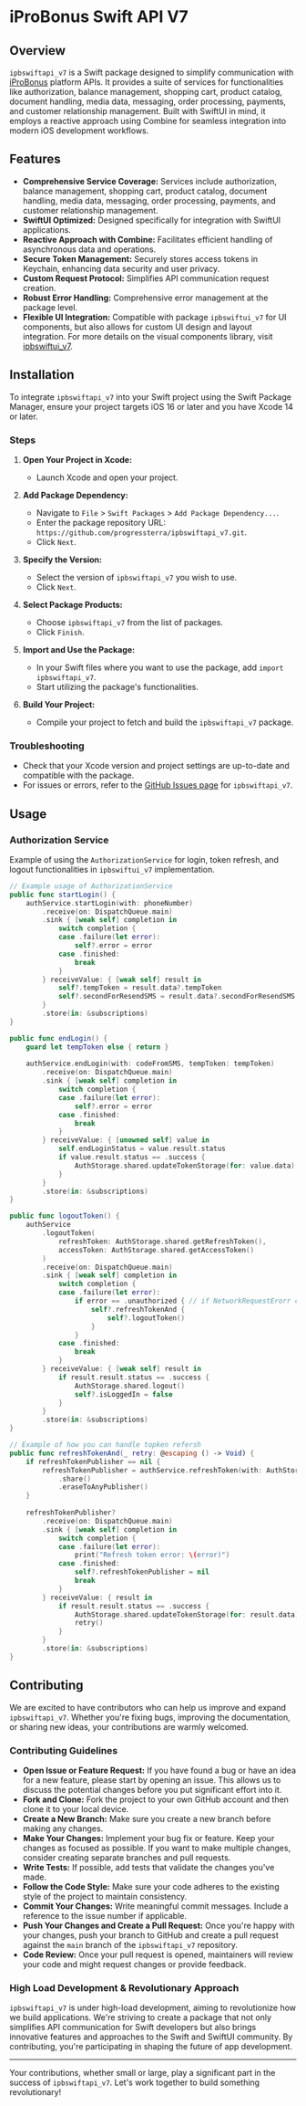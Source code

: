 # iProBonus Swift API V7

## Overview

`ipbswiftapi_v7` is a Swift package designed to simplify communication with [iProBonus](https://iprobonus.com) platform APIs. It provides a suite of services for functionalities like authorization, balance management, shopping cart, product catalog, document handling, media data, messaging, order processing, payments, and customer relationship management. Built with SwiftUI in mind, it employs a reactive approach using Combine for seamless integration into modern iOS development workflows.

## Features

- **Comprehensive Service Coverage:** Services include authorization, balance management, shopping cart, product catalog, document handling, media data, messaging, order processing, payments, and customer relationship management.
- **SwiftUI Optimized:** Designed specifically for integration with SwiftUI applications.
- **Reactive Approach with Combine:** Facilitates efficient handling of asynchronous data and operations.
- **Secure Token Management:** Securely stores access tokens in Keychain, enhancing data security and user privacy.
- **Custom Request Protocol:** Simplifies API communication request creation.
- **Robust Error Handling:** Comprehensive error management at the package level.
- **Flexible UI Integration:** Compatible with package `ipbswiftui_v7` for UI components, but also allows for custom UI design and layout integration. For more details on the visual components library, visit [ipbswiftui_v7](https://github.com/progressterra/ipbswiftui_v7).

## Installation

To integrate `ipbswiftapi_v7` into your Swift project using the Swift Package Manager, ensure your project targets iOS 16 or later and you have Xcode 14 or later.

### Steps

1. **Open Your Project in Xcode:**
   - Launch Xcode and open your project.

2. **Add Package Dependency:**
   - Navigate to `File` > `Swift Packages` > `Add Package Dependency...`.
   - Enter the package repository URL: `https://github.com/progressterra/ipbswiftapi_v7.git`.
   - Click `Next`.

3. **Specify the Version:**
   - Select the version of `ipbswiftapi_v7` you wish to use.
   - Click `Next`.

4. **Select Package Products:**
   - Choose `ipbswiftapi_v7` from the list of packages.
   - Click `Finish`.

5. **Import and Use the Package:**
   - In your Swift files where you want to use the package, add `import ipbswiftapi_v7`.
   - Start utilizing the package's functionalities.

6. **Build Your Project:**
   - Compile your project to fetch and build the `ipbswiftapi_v7` package.

### Troubleshooting

- Check that your Xcode version and project settings are up-to-date and compatible with the package.
- For issues or errors, refer to the [GitHub Issues page](https://github.com/progressterra/ipbswiftapi_v7/issues) for `ipbswiftapi_v7`.


## Usage

### Authorization Service

Example of using the `AuthorizationService` for login, token refresh, and logout functionalities in `ipbswiftui_v7` implementation.

```swift
// Example usage of AuthorizationService
public func startLogin() {
    authService.startLogin(with: phoneNumber)
        .receive(on: DispatchQueue.main)
        .sink { [weak self] completion in
            switch completion {
            case .failure(let error):
                self?.error = error
            case .finished:
                break
            }
        } receiveValue: { [weak self] result in
            self?.tempToken = result.data?.tempToken
            self?.secondForResendSMS = result.data?.secondForResendSMS ?? 0
        }
        .store(in: &subscriptions)
}

public func endLogin() {
    guard let tempToken else { return }
    
    authService.endLogin(with: codeFromSMS, tempToken: tempToken)
        .receive(on: DispatchQueue.main)
        .sink { [weak self] completion in
            switch completion {
            case .failure(let error):
                self?.error = error
            case .finished:
                break
            }
        } receiveValue: { [unowned self] value in
            self.endLoginStatus = value.result.status
            if value.result.status == .success {
                AuthStorage.shared.updateTokenStorage(for: value.data)
            }
        }
        .store(in: &subscriptions)
}

public func logoutToken() {
    authService
        .logoutToken(
            refreshToken: AuthStorage.shared.getRefreshToken(),
            accessToken: AuthStorage.shared.getAccessToken()
        )
        .receive(on: DispatchQueue.main)
        .sink { [weak self] completion in
            switch completion {
            case .failure(let error):
                if error == .unauthorized { // if NetworkRequestErorr case is unauthorized you should refresh JWT tokens and retry operation.
                    self?.refreshTokenAnd {
                        self?.logoutToken()
                    }
                }
            case .finished:
                break
            }
        } receiveValue: { [weak self] result in
            if result.result.status == .success {
                AuthStorage.shared.logout()
                self?.isLoggedIn = false
            }
        }
        .store(in: &subscriptions)
}

// Example of how you can handle topken refersh
public func refreshTokenAnd(_ retry: @escaping () -> Void) {
    if refreshTokenPublisher == nil {
        refreshTokenPublisher = authService.refreshToken(with: AuthStorage.shared.getRefreshToken())
            .share()
            .eraseToAnyPublisher()
    }
    
    refreshTokenPublisher?
        .receive(on: DispatchQueue.main)
        .sink { [weak self] completion in
            switch completion {
            case .failure(let error):
                print("Refresh token error: \(error)")
            case .finished:
                self?.refreshTokenPublisher = nil
                break
            }
        } receiveValue: { result in
            if result.result.status == .success {
                AuthStorage.shared.updateTokenStorage(for: result.data)
                retry()
            }
        }
        .store(in: &subscriptions)
}
```

## Contributing

We are excited to have contributors who can help us improve and expand `ipbswiftapi_v7`. Whether you're fixing bugs, improving the documentation, or sharing new ideas, your contributions are warmly welcomed.

### Contributing Guidelines

- **Open Issue or Feature Request:** If you have found a bug or have an idea for a new feature, please start by opening an issue. This allows us to discuss the potential changes before you put significant effort into it.
- **Fork and Clone:** Fork the project to your own GitHub account and then clone it to your local device.
- **Create a New Branch:** Make sure you create a new branch before making any changes.
- **Make Your Changes:** Implement your bug fix or feature. Keep your changes as focused as possible. If you want to make multiple changes, consider creating separate branches and pull requests.
- **Write Tests:** If possible, add tests that validate the changes you've made.
- **Follow the Code Style:** Make sure your code adheres to the existing style of the project to maintain consistency.
- **Commit Your Changes:** Write meaningful commit messages. Include a reference to the issue number if applicable.
- **Push Your Changes and Create a Pull Request:** Once you're happy with your changes, push your branch to GitHub and create a pull request against the `main` branch of the `ipbswiftapi_v7` repository.
- **Code Review:** Once your pull request is opened, maintainers will review your code and might request changes or provide feedback.

### High Load Development & Revolutionary Approach

`ipbswiftapi_v7` is under high-load development, aiming to revolutionize how we build applications. We're striving to create a package that not only simplifies API communication for Swift developers but also brings innovative features and approaches to the Swift and SwiftUI community. By contributing, you're participating in shaping the future of app development.

---

Your contributions, whether small or large, play a significant part in the success of `ipbswiftapi_v7`. Let's work together to build something revolutionary!
